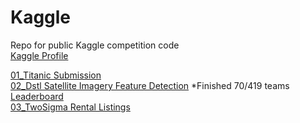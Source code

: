 # Kaggle
Repo for public Kaggle competition code  
[Kaggle Profile](https://www.kaggle.com/mcamack)

[01_Titanic Submission](01_Titanic)  
[02_Dstl Satellite Imagery Feature Detection](https://www.kaggle.com/c/dstl-satellite-imagery-feature-detection) *Finished 70/419 teams [Leaderboard](https://www.kaggle.com/c/dstl-satellite-imagery-feature-detection/leaderboard)  
[03_TwoSigma Rental Listings](03_TwoSigma-Rental-Listings)  
